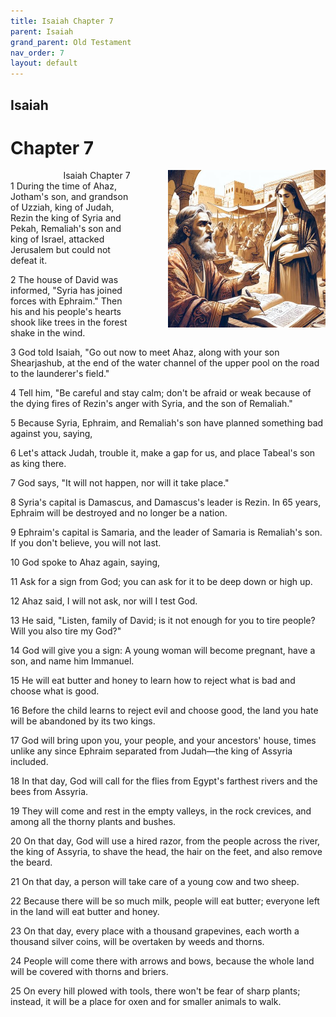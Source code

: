 ```yaml
---
title: Isaiah Chapter 7
parent: Isaiah
grand_parent: Old Testament
nav_order: 7
layout: default
---
```


## Isaiah

# Chapter 7

<div style="clear: both; text-align: right;">
    <div style="max-width: 50%; height: auto; float: right; margin: 0 0 10px 10px; padding-left: 10%;">
        <img src="/assets/Image/Isaiah/500/7.jpg" alt="Isaiah Chapter 7" class="chapter-image">
    </div>
    <figcaption style="font-size: 14px; text-align: right;">Isaiah Chapter 7</figcaption>
</div>
1 During the time of Ahaz, Jotham's son, and grandson of Uzziah, king of Judah, Rezin the king of Syria and Pekah, Remaliah's son and king of Israel, attacked Jerusalem but could not defeat it.

2 The house of David was informed, "Syria has joined forces with Ephraim." Then his and his people's hearts shook like trees in the forest shake in the wind.

3 God told Isaiah, "Go out now to meet Ahaz, along with your son Shearjashub, at the end of the water channel of the upper pool on the road to the launderer's field."

4 Tell him, "Be careful and stay calm; don't be afraid or weak because of the dying fires of Rezin's anger with Syria, and the son of Remaliah."

5 Because Syria, Ephraim, and Remaliah's son have planned something bad against you, saying,

6 Let's attack Judah, trouble it, make a gap for us, and place Tabeal's son as king there.

7 God says, "It will not happen, nor will it take place."

8 Syria's capital is Damascus, and Damascus's leader is Rezin. In 65 years, Ephraim will be destroyed and no longer be a nation.

9 Ephraim's capital is Samaria, and the leader of Samaria is Remaliah's son. If you don't believe, you will not last.

10 God spoke to Ahaz again, saying,

11 Ask for a sign from God; you can ask for it to be deep down or high up.

12 Ahaz said, I will not ask, nor will I test God.

13 He said, "Listen, family of David; is it not enough for you to tire people? Will you also tire my God?"

14 God will give you a sign: A young woman will become pregnant, have a son, and name him Immanuel.

15 He will eat butter and honey to learn how to reject what is bad and choose what is good.

16 Before the child learns to reject evil and choose good, the land you hate will be abandoned by its two kings.

17 God will bring upon you, your people, and your ancestors' house, times unlike any since Ephraim separated from Judah—the king of Assyria included.

18 In that day, God will call for the flies from Egypt's farthest rivers and the bees from Assyria.

19 They will come and rest in the empty valleys, in the rock crevices, and among all the thorny plants and bushes.

20 On that day, God will use a hired razor, from the people across the river, the king of Assyria, to shave the head, the hair on the feet, and also remove the beard.

21 On that day, a person will take care of a young cow and two sheep.

22 Because there will be so much milk, people will eat butter; everyone left in the land will eat butter and honey.

23 On that day, every place with a thousand grapevines, each worth a thousand silver coins, will be overtaken by weeds and thorns.

24 People will come there with arrows and bows, because the whole land will be covered with thorns and briers.

25 On every hill plowed with tools, there won't be fear of sharp plants; instead, it will be a place for oxen and for smaller animals to walk.



